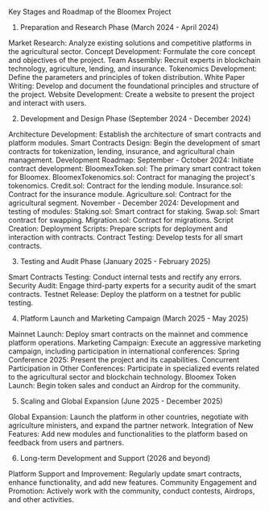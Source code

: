 Key Stages and Roadmap of the Bloomex Project

1. Preparation and Research Phase (March 2024 - April 2024)

Market Research: Analyze existing solutions and competitive platforms in the agricultural sector.
Concept Development: Formulate the core concept and objectives of the project.
Team Assembly: Recruit experts in blockchain technology, agriculture, lending, and insurance.
Tokenomics Development: Define the parameters and principles of token distribution.
White Paper Writing: Develop and document the foundational principles and structure of the project.
Website Development: Create a website to present the project and interact with users.

2. Development and Design Phase (September 2024 - December 2024)

Architecture Development: Establish the architecture of smart contracts and platform modules.
Smart Contracts Design: Begin the development of smart contracts for tokenization, lending, insurance, and agricultural chain management.
Development Roadmap:
September - October 2024: Initiate contract development:
BloomexToken.sol: The primary smart contract token for Bloomex.
BloomexTokenomics.sol: Contract for managing the project's tokenomics.
Credit.sol: Contract for the lending module.
Insurance.sol: Contract for the insurance module.
Agriculture.sol: Contract for the agricultural segment.
November - December 2024: Development and testing of modules:
Staking.sol: Smart contract for staking.
Swap.sol: Smart contract for swapping.
Migration.sol: Contract for migrations.
Script Creation:
Deployment Scripts: Prepare scripts for deployment and interaction with contracts.
Contract Testing: Develop tests for all smart contracts.

3. Testing and Audit Phase (January 2025 - February 2025)

Smart Contracts Testing: Conduct internal tests and rectify any errors.
Security Audit: Engage third-party experts for a security audit of the smart contracts.
Testnet Release: Deploy the platform on a testnet for public testing.

4. Platform Launch and Marketing Campaign (March 2025 - May 2025)

Mainnet Launch: Deploy smart contracts on the mainnet and commence platform operations.
Marketing Campaign: Execute an aggressive marketing campaign, including participation in international conferences:
Spring Conference 2025: Present the project and its capabilities.
Concurrent Participation in Other Conferences: Participate in specialized events related to the agricultural sector and blockchain technology.
Bloomex Token Launch: Begin token sales and conduct an Airdrop for the community.

5. Scaling and Global Expansion (June 2025 - December 2025)

Global Expansion: Launch the platform in other countries, negotiate with agriculture ministers, and expand the partner network.
Integration of New Features: Add new modules and functionalities to the platform based on feedback from users and partners.

6. Long-term Development and Support (2026 and beyond)

Platform Support and Improvement: Regularly update smart contracts, enhance functionality, and add new features.
Community Engagement and Promotion: Actively work with the community, conduct contests, Airdrops, and other activities.